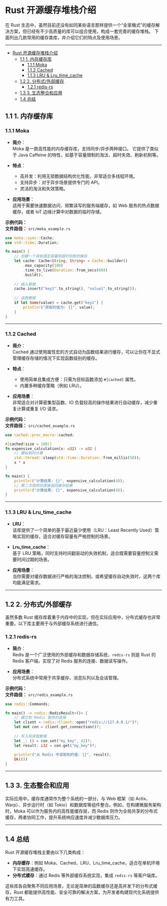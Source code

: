 # Rust 开源缓存堆栈介绍

在 Rust 生态中，虽然目前还没有如同某些语言那样提供一个“全家桶式”的缓存解决方案，但已经有不少高质量的库可以组合使用，构成一套完善的缓存堆栈。
下面列出几款常用的缓存类库，并介绍它们的特点及使用场景。

---

<!-- TOC START -->
- [Rust 开源缓存堆栈介绍](#rust-开源缓存堆栈介绍)
  - [1.1 1. 内存缓存库](#11-1-内存缓存库)
    - [1.1.1 Moka](#111-moka)
    - [1.1.2 Cached](#112-cached)
    - [1.1.3 LRU \& Lru\_time\_cache](#113-lru--lru_time_cache)
  - [1.2 2. 分布式/外部缓存](#12-2-分布式外部缓存)
    - [1.2.1 redis-rs](#121-redis-rs)
  - [1.3 3. 生态整合和应用](#13-3-生态整合和应用)
  - [1.4 总结](#14-总结)
<!-- TOC END -->

## 1.1 1. 内存缓存库

### 1.1.1 Moka

- **简介**：  
  Moka 是一款高性能的内存缓存库，支持同步/异步两种接口。
  它提供了类似于 Java Caffeine 的特性，如基于容量限制的淘汰、超时失效、刷新机制等。
  
- **特点**：  
  - 高并发：利用无锁数据结构优化性能，非常适合多线程环境。  
  - 支持异步：对于异步场景提供专门的 API。  
  - 灵活的淘汰和失效策略。

- **应用场景**：  
  适用于需要快速数据访问、频繁读写的服务端缓存，如 Web 服务的热点数据缓存，或者 IoT 边缘计算中对数据的临时存储。

**示例代码：**  
**文件路径：** `src/moka_example.rs`  

```rust:moka_example.rs
use moka::sync::Cache;
use std::time::Duration;

fn main() {
    // 创建一个具有固定容量和超时机制的缓存
    let cache: Cache<String, String> = Cache::builder()
        .max_capacity(100)
        .time_to_live(Duration::from_secs(60))
        .build();
    
    // 插入数据
    cache.insert("key1".to_string(), "value1".to_string());
    
    // 读取数据
    if let Some(value) = cache.get("key1") {
        println!("获取的值为: {}", value);
    }
}

```

---

### 1.1.2 Cached

- **简介**：  
  Cached 通过使用属性宏的方式自动为函数结果进行缓存，可以让你在不显式管理缓存存储的情况下实现函数级别的缓存。
  
- **特点**：  
  - 使用简单且集成方便：只需为目标函数添加 `#[cached]` 属性。  
  - 内置多种缓存策略（例如 LRU）。  

- **应用场景**：  
  非常适合对计算密集型函数、IO 负载较高的操作结果进行自动缓存，减少重复计算或重复 I/O 请求。

**示例代码：**  
**文件路径：** `src/cached_example.rs`  

```rust:cached_example.rs
use cached::proc_macro::cached;

#[cached(size = 100)]
fn expensive_calculation(x: u32) -> u32 {
    // 模拟耗时计算
    std::thread::sleep(std::time::Duration::from_millis(50));
    x * x
}

fn main() {
    println!("计算结果: {}", expensive_calculation(4));
    // 第二次调用将直接返回缓存结果
    println!("计算结果: {}", expensive_calculation(4));
}

```

---

### 1.1.3 LRU & Lru_time_cache

- **LRU**：  
  该库提供了一个简单的基于最近最少使用（LRU：Least Recently Used）策略实现的缓存，适合对缓存容量有严格控制的场景。

- **Lru_time_cache**：  
  基于 LRU 策略，同时支持时间戳驱动的失效机制，适合既需要容量控制又需要时间过期的场景。

- **应用场景**：  
  当你需要对缓存数据进行严格的淘汰控制，或希望缓存自动失效时，这两个库均能满足需求。

---

## 1.2 2. 分布式/外部缓存

虽然多数 Rust 缓存库着重于内存中的实现，但在实际应用中，分布式缓存也非常重要。以下库主要用于与外部缓存系统进行通信。

### 1.2.1 redis-rs

- **简介**：  
  Redis 是一个广泛使用的外部缓存和数据存储系统，`redis-rs` 则是 Rust 的 Redis 客户端，实现了对 Redis 服务的连接、数据读写操作。
  
- **应用场景**：  
  分布式系统中常用于共享缓存、消息队列以及会话管理。

**示例代码：**  
**文件路径：** `src/redis_example.rs`

```rust:redis_example.rs
use redis::Commands;

fn main() -> redis::RedisResult<()> {
    // 建立到 Redis 服务的连接
    let client = redis::Client::open("redis://127.0.0.1/")?;
    let mut con = client.get_connection()?;
    
    // 写入和读取数据
    let _: () = con.set("my_key", 42)?;
    let result: i32 = con.get("my_key")?;
    
    println!("从 Redis 中读取到的值: {}", result);
    Ok(())
}

```

---

## 1.3 3. 生态整合和应用

实际应用中，缓存库通常作为整个系统的一部分，与 Web 框架（如 Actix、Warp）、异步运行时（如 Tokio）和数据库等组件整合。例如，在构建微服务架构时，Moka 可以作为服务内的高性能缓存层，而 Redis 则作为全局共享的分布式缓存，两者协同工作，提升系统响应速度并减少数据库压力。

---

## 1.4 总结

Rust 开源缓存堆栈主要由以下几类构成：

- **内存缓存**：例如 Moka、Cached、LRU、Lru_time_cache，适合在单机环境下实现高速缓存。
- **分布式缓存**：通过 Redis 等外部缓存系统实现，集成 `redis-rs` 等客户端库。

这些库各自聚焦不同应用场景，无论是简单的函数缓存还是高并发下的分布式缓存，Rust 都能提供高性能、安全可靠的解决方案，为开发者构建现代化系统提供有力工具。
